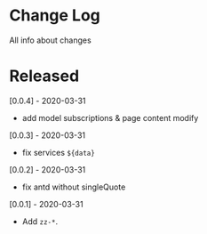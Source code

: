 # Change Log

All info about changes

# Released

[0.0.4] - 2020-03-31

- add model subscriptions & page content modify

[0.0.3] - 2020-03-31

- fix services `${data}`

[0.0.2] - 2020-03-31

- fix antd without singleQuote

[0.0.1] - 2020-03-31

- Add `zz-*`.
